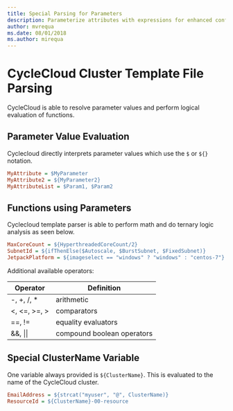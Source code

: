 ```yaml
---
title: Special Parsing for Parameters
description: Parameterize attributes with expressions for enhanced configurability.
author: mvrequa
ms.date: 08/01/2018
ms.author: mirequa
---
```


# CycleCloud Cluster Template File Parsing

CycleCloud is able to resolve parameter values and perform logical evaluation
of functions.

## Parameter Value Evaluation

Cyclecloud directly interprets parameter values which use the `$` or `${}` notation.

```ini
MyAttribute = $MyParameter
MyAttribute2 = ${MyParameter2}
MyAttributeList = $Param1, $Param2 
```

## Functions using Parameters

Cyclecloud template parser is able to perform math and do ternary logic analysis
as seen below.

```ini
MaxCoreCount = ${HyperthreadedCoreCount/2}
SubnetId = ${ifThenElse($Autoscale, $BurstSubnet, $FixedSubnet)}
JetpackPlatform = ${imageselect == "windows" ? "windows" : "centos-7"}
```

Additional available operators:

Operator | Definition
------ | ----------
-, +, /, * | arithmetic
<, <=, >=, > | comparators
==, != | equality evaluators
&&, \|\| | compound boolean operators

## Special ClusterName Variable

One variable always provided is `${ClusterName}`. This is evaluated to the name
of the CycleCloud cluster.

```ini
EmailAddress = ${strcat("myuser", "@", ClusterName)}
ResourceId = ${ClusterName}-00-resource
```

